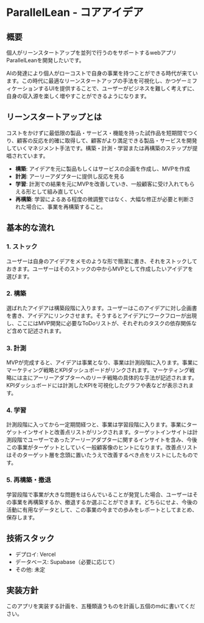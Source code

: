 # ParallelLean - コアアイデア

## 概要
個人がリーンスタートアップを並列で行うのをサポートするwebアプリParallelLeanを開発したいです。

AIの発達により個人がローコストで自身の事業を持つことができる時代が来ています。この時代に最適なリーンスタートアップの手法を可視化し、かつゲーミフィケーションするUIを提供することで、ユーザーがビジネスを難しく考えずに、自身の収入源を楽しく増やすことができるようになります。

## リーンスタートアップとは
コストをかけずに最低限の製品・サービス・機能を持った試作品を短期間でつくり、顧客の反応を的確に取得して、顧客がより満足できる製品・サービスを開発していくマネジメント手法です。構築・計測・学習または再構築のステップが提唱されています。

- **構築**: アイデアを元に製品もしくはサービスの企画を作成し、MVPを作成
- **計測**: アーリーアダプターに提供し反応を見る
- **学習**: 計測での結果を元にMVPを改善していき、一般顧客に受け入れてもらえる形として組み直していく
- **再構築**: 学習によるある程度の微調整ではなく、大幅な修正が必要と判断された場合に、事業を再構築すること。

## 基本的な流れ

### 1. ストック
ユーザーは自身のアイデアをメモのような形で簡潔に書き、それをストックしておきます。ユーザーはそのストックの中からMVPとして作成したいアイデアを選びます。

### 2. 構築
選ばれたアイデアは構築段階に入ります。ユーザーはこのアイデアに対し企画書を書き、アイデアにリンクさせます。そうするとアイデアにワークフローが出現し、ここにはMVP開発に必要なToDoリストが、それぞれのタスクの依存関係など含めて記述されます。

### 3. 計測
MVPが完成すると、アイデアは事業となり、事業は計測段階に入ります。事業にマーケティング戦略とKPIダッシュボードがリンクされます。マーケティング戦略には主にアーリーアダプターへのリーチ戦略の具体的な手法が記述されます。KPIダッシュボードには計測したKPIを可視化したグラフや表などが表示されます。

### 4. 学習
計測段階に入ってから一定期間経つと、事業は学習段階に入ります。事業にターゲットインサイトと改善点リストがリンクされます。ターゲットインサイトは計測段階でユーザーであったアーリーアダプターに関するインサイトを含み、今後この事業がターゲットとしていく一般顧客像のヒントになります。改善点リストはそのターゲット層を念頭に置いたうえで改善するべき点をリストにしたものです。

### 5. 再構築・撤退
学習段階で事業が大きな問題をはらんでいることが発覚した場合、ユーザーはその事業を再構築するか、撤退するか選ぶことができます。どちらにせよ、今後の活動に有用なデータとして、この事業の今までの歩みをレポートとしてまとめ、保存します。

## 技術スタック
- デプロイ: Vercel
- データベース: Supabase（必要に応じて）
- その他: 未定

## 実装方針
このアプリを実装する計画を、五種類違うものを計画し五個のmdに書いてください。
